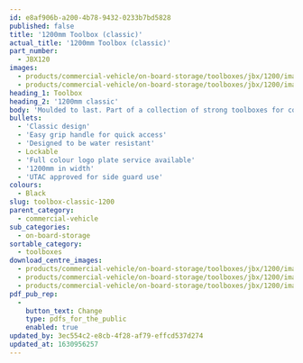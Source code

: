 ```yaml
---
id: e8af906b-a200-4b78-9432-0233b7bd5828
published: false
title: '1200mm Toolbox (classic)'
actual_title: '1200mm Toolbox (classic)'
part_number:
  - JBX120
images:
  - products/commercial-vehicle/on-board-storage/toolboxes/jbx/1200/images-lr/Product_Image_776x776_(518x518_focus_area)-JBX120_01.jpg
  - products/commercial-vehicle/on-board-storage/toolboxes/jbx/1200/images-lr/Product_Image_776x776_(518x518_focus_area)-JBX120_02.jpg
heading_1: Toolbox
heading_2: '1200mm classic'
body: 'Moulded to last. Part of a collection of strong toolboxes for commercial vehicles, featuring our classic design.'
bullets:
  - 'Classic design'
  - 'Easy grip handle for quick access'
  - 'Designed to be water resistant'
  - Lockable
  - 'Full colour logo plate service available'
  - '1200mm in width'
  - 'UTAC approved for side guard use'
colours:
  - Black
slug: toolbox-classic-1200
parent_category:
  - commercial-vehicle
sub_categories:
  - on-board-storage
sortable_category:
  - toolboxes
download_centre_images:
  - products/commercial-vehicle/on-board-storage/toolboxes/jbx/1200/images-hr/JBX120_01.jpg
  - products/commercial-vehicle/on-board-storage/toolboxes/jbx/1200/images-hr/JBX120_02.jpg
  - products/commercial-vehicle/on-board-storage/toolboxes/jbx/1200/images-hr/JBX120_03.jpg
pdf_pub_rep:
  -
    button_text: Change
    type: pdfs_for_the_public
    enabled: true
updated_by: 3ec554c2-e8cb-4f28-af79-effcd537d274
updated_at: 1630956257
---
```

